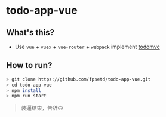 # todo-app-vue

## What's this?

- Use `vue` + `vuex` + `vue-router` + `webpack` implement [todomvc](http://todomvc.com/)

## How to run?

``` sh
> git clone https://github.com/fpsetd/todo-app-vue.git
> cd todo-app-vue
> npm install
> npm run start
```

> 装逼结束，告辞🙃️
